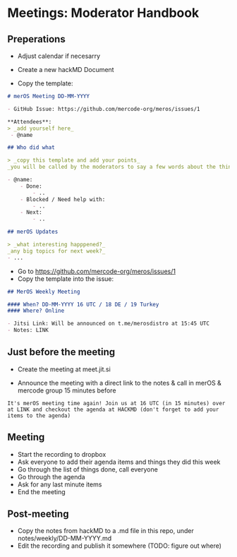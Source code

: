 # Meetings: Moderator Handbook

## Preperations

- Adjust calendar if necesarry

- Create a new hackMD Document

- Copy the template:

```md
# merOS Meeting DD-MM-YYYY

- GitHub Issue: https://github.com/mercode-org/meros/issues/1

**Attendees**:
> _add yourself here_
 - @name

## Who did what

> _copy this template and add your points_
_you will be called by the moderators to say a few words about the things you did, if you want to_

- @name:
    - Done:
        - ..
    - Blocked / Need help with:
        - ..
    - Next:
        - ..

## merOS Updates

> _what interesting happpened?_
_any big topics for next week?_
- ...

```

- Go to https://github.com/mercode-org/meros/issues/1
- Copy the template into the issue:

```md
## MerOS Weekly Meeting

#### When? DD-MM-YYYY 16 UTC / 18 DE / 19 Turkey
#### Where? Online

- Jitsi Link: Will be announced on t.me/merosdistro at 15:45 UTC
- Notes: LINK
```

## Just before the meeting

- Create the meeting at meet.jit.si

- Announce the meeting with a direct link to the notes & call in merOS & mercode group 15 minutes before

`It's merOS meeting time again! Join us at 16 UTC (in 15 minutes) over at LINK and checkout the agenda at HACKMD (don't forget to add your items to the agenda)`

## Meeting

- Start the recording to dropbox
- Ask everyone to add their agenda items and things they did this week
- Go through the list of things done, call everyone
- Go through the agenda
- Ask for any last minute items
- End the meeting

## Post-meeting

- Copy the notes from hackMD to a .md file in this repo, under notes/weekly/DD-MM-YYYY.md
- Edit the recording and publish it somewhere (TODO: figure out where)
